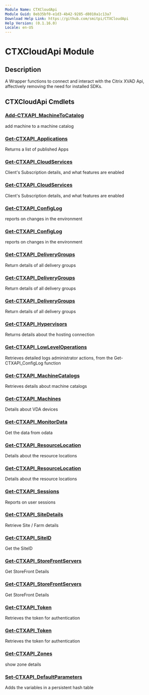 ```yaml
---
Module Name: CTXCloudApi
Module Guid: 8eb35bf0-e1d3-4b42-9285-d8010a1c13a7
Download Help Link: https://github.com/smitpi/CTXCloudApi
Help Version: (0.1.16.0)
Locale: en-US
---
```


# CTXCloudApi Module
## Description
A Wrapper functions to connect and interact with the Citrix XVAD Api, affectively removing the need for installed SDKs.

## CTXCloudApi Cmdlets
### [Add-CTXAPI_MachineToCatalog](Add-CTXAPI_MachineToCatalog.md)
add machine to a machine catalog

### [Get-CTXAPI_Applications](Get-CTXAPI_Applications.md)
Returns a list of published Apps

### [Get-CTXAPI_CloudServices](Get-CTXAPI_CloudServices.md)
Client's Subscription details, and what features are enabled

### [Get-CTXAPI_CloudServices](Get-CTXAPI_CloudServices.md)
Client's Subscription details, and what features are enabled

### [Get-CTXAPI_ConfigLog](Get-CTXAPI_ConfigLog.md)
reports on changes in the environment

### [Get-CTXAPI_ConfigLog](Get-CTXAPI_ConfigLog.md)
reports on changes in the environment

### [Get-CTXAPI_DeliveryGroups](Get-CTXAPI_DeliveryGroups.md)
Return details of all delivery groups

### [Get-CTXAPI_DeliveryGroups](Get-CTXAPI_DeliveryGroups.md)
Return details of all delivery groups

### [Get-CTXAPI_DeliveryGroups](Get-CTXAPI_DeliveryGroups.md)
Return details of all delivery groups

### [Get-CTXAPI_Hypervisors](Get-CTXAPI_Hypervisors.md)
Returns details about the hosting connection

### [Get-CTXAPI_LowLevelOperations](Get-CTXAPI_LowLevelOperations.md)
Retrieves detailed logs  administrator actions, from the Get-CTXAPI_ConfigLog function

### [Get-CTXAPI_MachineCatalogs](Get-CTXAPI_MachineCatalogs.md)
Retrieves details about machine catalogs

### [Get-CTXAPI_Machines](Get-CTXAPI_Machines.md)
Details about VDA devices

### [Get-CTXAPI_MonitorData](Get-CTXAPI_MonitorData.md)
Get the data from odata

### [Get-CTXAPI_ResourceLocation](Get-CTXAPI_ResourceLocation.md)
Details about the resource locations 

### [Get-CTXAPI_ResourceLocation](Get-CTXAPI_ResourceLocation.md)
Details about the resource locations 

### [Get-CTXAPI_Sessions](Get-CTXAPI_Sessions.md)
Reports on user sessions

### [Get-CTXAPI_SiteDetails](Get-CTXAPI_SiteDetails.md)
Retrieve Site / Farm details

### [Get-CTXAPI_SiteID](Get-CTXAPI_SiteID.md)
Get the SiteID

### [Get-CTXAPI_StoreFrontServers](Get-CTXAPI_StoreFrontServers.md)
Get StoreFront Details

### [Get-CTXAPI_StoreFrontServers](Get-CTXAPI_StoreFrontServers.md)
Get StoreFront Details

### [Get-CTXAPI_Token](Get-CTXAPI_Token.md)
Retrieves the token for authentication 

### [Get-CTXAPI_Token](Get-CTXAPI_Token.md)
Retrieves the token for authentication 

### [Get-CTXAPI_Zones](Get-CTXAPI_Zones.md)
show zone details

### [Set-CTXAPI_DefaultParameters](Set-CTXAPI_DefaultParameters.md)
Adds the variables in a persistent hash table


